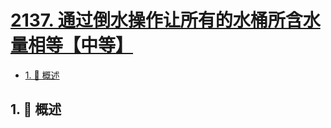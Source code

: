 # [2137. 通过倒水操作让所有的水桶所含水量相等【中等】](https://github.com/Tdahuyou/TNotes.leetcode/tree/main/notes/2137.%20%E9%80%9A%E8%BF%87%E5%80%92%E6%B0%B4%E6%93%8D%E4%BD%9C%E8%AE%A9%E6%89%80%E6%9C%89%E7%9A%84%E6%B0%B4%E6%A1%B6%E6%89%80%E5%90%AB%E6%B0%B4%E9%87%8F%E7%9B%B8%E7%AD%89%E3%80%90%E4%B8%AD%E7%AD%89%E3%80%91)

<!-- region:toc -->

- [1. 📝 概述](#1--概述)

<!-- endregion:toc -->

## 1. 📝 概述
